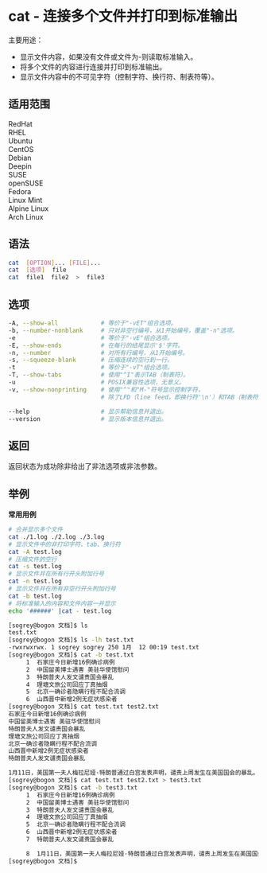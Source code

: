 # cat - 连接多个文件并打印到标准输出

主要用途：

- 显示文件内容，如果没有文件或文件为-则读取标准输入。
- 将多个文件的内容进行连接并打印到标准输出。
- 显示文件内容中的不可见字符（控制字符、换行符、制表符等）。

## 适用范围

<!-- <div class="svg linux">Linux</div> -->
<div class="svg redhat">RedHat</div>
<div class="svg rhel">RHEL</div>
<div class="svg ubuntu">Ubuntu</div>
<div class="svg centos">CentOS</div>
<div class="svg debian">Debian</div>
<div class="svg deepin">Deepin</div>
<div class="svg suse">SUSE</div>
<div class="svg opensuse">openSUSE</div>
<div class="svg fedora">Fedora</div>
<div class="svg linuxmint">Linux Mint</div>
<!-- <div class="svg mxlinux">MX Linux</div> -->
<div class="svg alpinelinux">Alpine Linux</div>
<div class="svg archlinux">Arch Linux</div>

## 语法

``` bash
cat  [OPTION]... [FILE]...
cat  [选项]  file
cat  file1  file2  >  file3
```

## 选项

``` bash
-A, --show-all            # 等价于"-vET"组合选项。
-b, --number-nonblank     # 只对非空行编号，从1开始编号，覆盖"-n"选项。
-e                        # 等价于"-vE"组合选项。
-E, --show-ends           # 在每行的结尾显示'$'字符。
-n, --number              # 对所有行编号，从1开始编号。
-s, --squeeze-blank       # 压缩连续的空行到一行。
-t                        # 等价于"-vT"组合选项。
-T, --show-tabs           # 使用"^I"表示TAB（制表符）。
-u                        # POSIX兼容性选项，无意义。
-v, --show-nonprinting    # 使用"^"和"M-"符号显示控制字符，
                          # 除了LFD（line feed，即换行符'\n'）和TAB（制表符）。

--help                    # 显示帮助信息并退出。
--version                 # 显示版本信息并退出。
```

## 返回

返回状态为成功除非给出了非法选项或非法参数。

## 举例
**常用用例**
``` bash
# 合并显示多个文件
cat ./1.log ./2.log ./3.log
# 显示文件中的非打印字符、tab、换行符
cat -A test.log
# 压缩文件的空行
cat -s test.log
# 显示文件并在所有行开头附加行号
cat -n test.log
# 显示文件并在所有非空行开头附加行号
cat -b test.log
# 将标准输入的内容和文件内容一并显示
echo '######' |cat - test.log
```

``` bash
[sogrey@bogon 文档]$ ls
test.txt
[sogrey@bogon 文档]$ ls -lh test.txt
-rwxrwxrwx. 1 sogrey sogrey 250 1月  12 00:19 test.txt
[sogrey@bogon 文档]$ cat -b test.txt
     1	石家庄今日新增16例确诊病例
     2	中国留美博士遇害 美驻华使馆慰问
     3	特朗普夫人发文谴责国会暴乱
     4	理塘文旅公司回应丁真抽烟
     5	北京一确诊者隐瞒行程不配合流调
     6	山西晋中新增2例无症状感染者
[sogrey@bogon 文档]$ cat test.txt test2.txt
石家庄今日新增16例确诊病例
中国留美博士遇害 美驻华使馆慰问
特朗普夫人发文谴责国会暴乱
理塘文旅公司回应丁真抽烟
北京一确诊者隐瞒行程不配合流调
山西晋中新增2例无症状感染者
特朗普夫人发文谴责国会暴乱

1月11日，美国第一夫人梅拉尼娅·特朗普通过白宫发表声明，谴责上周发生在美国国会的暴乱。
[sogrey@bogon 文档]$ cat test.txt test2.txt > test3.txt
[sogrey@bogon 文档]$ cat -b test3.txt
     1	石家庄今日新增16例确诊病例
     2	中国留美博士遇害 美驻华使馆慰问
     3	特朗普夫人发文谴责国会暴乱
     4	理塘文旅公司回应丁真抽烟
     5	北京一确诊者隐瞒行程不配合流调
     6	山西晋中新增2例无症状感染者
     7	特朗普夫人发文谴责国会暴乱

     8	1月11日，美国第一夫人梅拉尼娅·特朗普通过白宫发表声明，谴责上周发生在美国国会的暴乱。
[sogrey@bogon 文档]$ 
```
